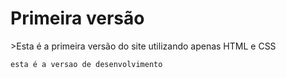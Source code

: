 <h1>Primeira versão</h1>
>Esta é a primeira versão do site utilizando apenas HTML e CSS

```
esta é a versao de desenvolvimento
```